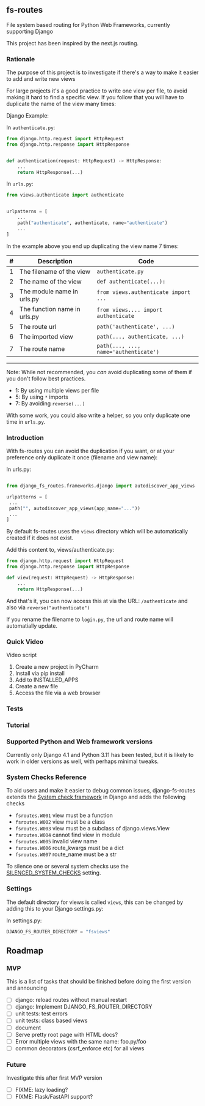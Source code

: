 ## fs-routes
File system based routing for Python Web Frameworks, currently supporting Django

This project has been inspired by the next.js routing.

### Rationale

The purpose of this project is to investigate if there's a way to make it 
easier to add and write new views

For large projects it's a good practice to write one view per file, to
avoid making it hard to find a specific view. If you follow that
you will have to duplicate the name of the view many times:

Django Example:

In `authenticate.py`:

```python
from django.http.request import HttpRequest
from django.http.response import HttpResponse


def authentication(request: HttpRequest) -> HttpResponse:
    ...
    return HttpResponse(...)
```

In `urls.py`:

```python
from views.authenticate import authenticate


urlpatterns = [
    ...
    path("authenticate", authenticate, name="authenticate")
    ...
]
```

In the example above you end up duplicating the view name 7 times:

| #   | Description                  | Code                                  |
|-----|------------------------------|---------------------------------------|
| 1   | The filename of the view     | `authenticate.py`                     |
| 2   | The name of the view         | `def authenticate(...):`              |
| 3   | The module name in urls.py   | `from views.authenticate import ...`  |
| 4   | The function name in urls.py | `from views.... import authenticate`  |
 | 5   | The route url                | `path('authenticate', ...)`           |
| 6   | The imported view            | `path(..., authenticate, ...)`        |
| 7   | The route name               | `path(..., ..., name='authenticate')` |
---------------------------------------------------------------------------------

Note: While not recommended, you *can* avoid duplicating some of them if you don't follow best practices.

* 1: By using multiple views per file
* 5: By using `*` imports
* 7: By avoiding `reverse(...)`

With some work, you could also write a helper, so you only duplicate one time in `urls.py`.  

### Introduction

With fs-routes you can avoid the duplication if you want, or at your preference
only duplicate it once (filename and view name):

In urls.py:

```python

from django_fs_routes.frameworks.django import autodiscover_app_views

urlpatterns = [
 ...
 path("", autodiscover_app_views(app_name="..."))
 ...
]


```

By default fs-routes uses the `views` directory which will be automatically created if it does not exist.

Add this content to, views/authenticate.py:

```python
from django.http.request import HttpRequest
from django.http.response import HttpResponse

def view(request: HttpRequest) -> HttpResponse:
    ...
    return HttpResponse(...)
```

And that's it, you can now access this at via the URL: `/authenticate` and also via `reverse("authenticate")`

If you rename the filename to `login.py`, the url and route name will automatially update.

### Quick Video

Video script

1. Create a new project in PyCharm
2. Install via pip install
3. Add to INSTALLED_APPS
4. Create a new file
5. Access the file via a web browser

### Tests

### Tutorial

### Supported Python and Web framework versions

Currently only Django 4.1 and Python 3.11 has been tested, but it is 
likely to work in older versions as well, with perhaps minimal tweaks.

### System Checks Reference

To aid users and make it easier to debug common issues, django-fs-routes extends the [System check framework](https://docs.djangoproject.com/en/4.1/ref/checks/) in Django
and adds the following checks

* `fsroutes.W001` view must be a function
* `fsroutes.W002` view must be a class
* `fsroutes.W003` view must be a subclass of django.views.View
* `fsroutes.W004` cannot find view in module
* `fsroutes.W005` invalid view name
* `fsroutes.W006` route_kwargs must be a dict
* `fsroutes.W007` route_name must be a str

To silence one or several system checks use the [SILENCED_SYSTEM_CHECKS](https://docs.djangoproject.com/en/4.1/ref/settings/#std-setting-SILENCED_SYSTEM_CHECKS) setting.

### Settings

The default directory for views is called `views`, this can be changed by adding this to your Django settings.py:

In settings.py:
```python
DJANGO_FS_ROUTER_DIRECTORY = "fsviews"
```

## Roadmap

### MVP

This is a list of tasks that should be finished before doing the first
version and announcing

- [ ] django: reload routes without manual restart
- [ ] django: Implement DJANGO_FS_ROUTER_DIRECTORY
- [ ] unit tests: test errors
- [ ] unit tests: class based views
- [ ] document
- [ ] Serve pretty root page with HTML docs?
- [ ] Error multiple views with the same name: foo.py/foo
- [ ] common decorators (csrf_enforce etc) for all views 

### Future

Investigate this after first MVP version

- [ ] FIXME: lazy loading?
- [ ] FIXME: Flask/FastAPI support?
